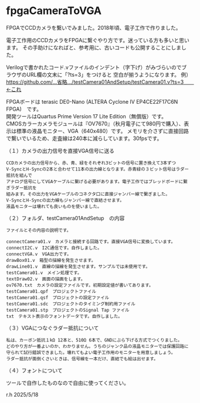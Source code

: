 # fpgaCameraToVGA
FPGAでCCDカメラを繋いでみました。2018年頃、電子工作で作りました。

電子工作用のCCDカメラをFPGAに繋ぐやり方です。迷っている方も多いと思います。
その手助けになればと、参考用に、古いコードも公開することにしました。

Verilogで書かれたコード.vファイルのインデント（字下げ）がみづらいのでブラウザのURL欄の文末に「?ts=3」をつけると
空白が揃うようになります。
例）https://github.com/...省略.../testCamera01AndSetup/testCamera01.v?ts=3　　←これ

FPGAボードは  terasic DE0-Nano (ALTERA Cyclone IV EP4CE22F17C6N FPGA)　です。  
開発ツールはQuartus Prime Version 17 Lite Edition（無償版）です。  
CMOSカラーカメラモジュールは『OV7670』（秋月電子にて980円で購入）、表示は標準の液晶モニター、VGA（640x480）です。
メモリを介さずに直接回路で繋いでいるため、走査線は240本に減らしています。30fpsです。  

（１）カメラの出力信号を直接VGA信号に送る

    CCDカメラの出力信号から、赤、青、緑をそれぞれ3ビットの信号に置き換えて3本ずつ
    V-SyncとH-Syncの2本と合わせて11本の出力線となります。赤青緑の３ビット信号はラダー抵抗を組んで
    アナログ信号にしてVGAケーブルに繋げる必要があります。電子工作ではブレッドボードに繋ぎラダー抵抗を
    組みます。その出力をVGAケーブルのコネクタ口に直接ジャンパー線で繋ぎました。
    V-SyncとH-Syncの出力線もジャンパー線で直結させます。
    液晶モニターは壊れても良いものを使いました。

（２）フォルダ、testCamera01AndSetup　の内容

    ファイルとその内容の説明です。

    connectCamera01.v　カメラと接続する回路です。直接VGA信号に変換しています。
    connectI2C.v　I2C通信です。自作しました。
    connectVGA.v　VGA出力です。
    drawBox01.v　箱型の描線を発生させます。
    drawLine01.v　直線の描線を発生させます。サンプルでは未使用です。
    testCamera01.v　メイン処理です。
    textDraw02.v　画面の描画をします。
    ov7670.txt　カメラの設定ファイルです。初期設定値が書いてあります。
    testCamera01.qpf　プロジェクトファイル
    testCamera01.qsf　プロジェクトの設定ファイル
    testCamera01.sdc　プロジェクトのタイミング制約用ファイル
    testCamera01.stp　プロジェクトのSignal Tap ファイル
    txt　テキスト表示のフォントデータです。自作しました。
    
（３）VGAにつなぐラダー抵抗について  

    私は、カーボン抵抗１kΩ 12本と、510Ω 6本で、GNDにぶら下げる方式でつくりました。
    どのやり方が一番よいのか、わかりません。うちのジャンク品の液晶モニターでは保護回路に
    守られて試行錯誤できました。壊れてもよい電子工作用のモニターを用意しましょう。  
    ラダー抵抗が面倒くさいときは、信号線を一本だけ、直結でも絵は出せます。
     
（４）フォントについて

   ツールで自作したものなので自由に使ってください。
   
   r.h 2025/5/18
   
